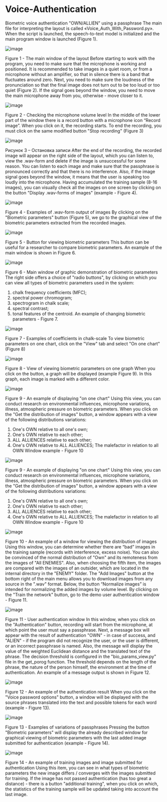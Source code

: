 # Voice-Authentication
Biometric voice authentication "OWN/ALLIEN" using a passphrase
The main file for interpreting the layout is called «Voice_Auth_With_Password.py». When the script is launched, the speech-to-text model is initialized and the main program window is launched (Figure 1).

![image](https://user-images.githubusercontent.com/16018075/131023231-e4e770d3-8e91-4f56-8fd0-f77d5cdd9fe6.png)

Figure 1 - The main window of the layout
Before starting to work with the program, you need to make sure that the microphone is working and positioned. It is recommended to take images in a quiet room, or from a microphone without an amplifier, so that in silence there is a band that fluctuates around zero. Next, you need to make sure the loudness of the pronunciation so that the final image does not turn out to be too loud or too quiet (Figure 2). If the signal goes beyond the window, you need to move the main microphone away from you, otherwise - move closer to it.

![image](https://user-images.githubusercontent.com/16018075/131023330-e54077d7-fa18-45d3-9a37-54a77b40ca1e.png)

Figure 2 - Checking the microphone volume level 
In the middle of the lower part of the window there is a record button with a microphone icon “Record image”. When you click on it, the recording starts. To end the recording, you must click on the same modified button "Stop recording" (Figure 3) 

![image](https://user-images.githubusercontent.com/16018075/131023362-a4a4ac48-e3d7-495d-9731-d6bbbd2618fb.png)

Рисунок 3 – Остановка записи
After the end of the recording, the recorded image will appear on the right side of the layout, which you can listen to, view the .wav-form and delete if the image is unsuccessful for some reason. You can listen to each image and make sure that the passphrase is pronounced correctly and that there is no interference. Also, if the image signal goes beyond the window, it means that the user is speaking too loudly into the microphone.
Having accumulated the training sample (8-16 images), you can visually check all the images on one screen by clicking on the button "Display .wav-forms of images" (example - Figure 4).

![image](https://user-images.githubusercontent.com/16018075/131023403-5c3f4712-602e-47f9-ba0e-71b1f2285340.png)

Figure 4 - Examples of .wav-form output of images
By clicking on the "Biometric parameters" button (Figure 5), we go to the graphical view of the biometric parameters extracted from the recorded images. 

![image](https://user-images.githubusercontent.com/16018075/131023423-ef481a02-c653-4383-ad13-b7b3536dd37e.png)

Figure 5 - Button for viewing biometric parameters 
This button can be useful for a researcher to compare biometric parameters. An example of the main window is shown in Figure 6.

![image](https://user-images.githubusercontent.com/16018075/131023448-621fa74e-85ed-4bbc-bab3-ad830f7c2433.png)

Figure 6 - Main window of graphic demonstration of biometric parameters 
The right side offers a choice of "radio buttons", by clicking on which you can view all types of biometric parameters used in the system: 
1) chalk frequency coefficients (MFC); 
2) spectral power chromogram; 
3) spectrogram in chalk scale; 
4) spectral contrast; 
5) tonal features of the centroid. 
An example of changing biometric parameters - Figure 7.

![image](https://user-images.githubusercontent.com/16018075/131023466-d727fb8a-1638-43fc-819c-9932a5d0110f.png)

Figure 7 - Examples of coefficients in chalk-scale
To view biometric parameters on one chart, click on the "View" tab and select "On one chart" (Figure 8)

![image](https://user-images.githubusercontent.com/16018075/131023488-a5f177e5-370c-4b32-81a3-beb9ed6ac4c9.png)

Figure 8 - View of viewing biometric parameters on one graph 
When you click on the button, a graph will be displayed (example Figure 9). In this graph, each image is marked with a different color.

![image](https://user-images.githubusercontent.com/16018075/131023538-975bc972-b148-4db1-a081-df02f574c31b.png)

Figure 9 - An example of displaying "on one chart" 
Using this view, you can conduct research on environmental influences, microphone variations, illness, atmospheric pressure on biometric parameters.
When you click on the "Get the distribution of images" button, a window appears with a view of the following distributions variations:
1) One's OWN relative to all one's own;
2) One's OWN relative to each other;
3) ALL ALLIENCES relative to each other;
4) One's OWN relative to ALL ALLIENCES;
The malefactor in relation to all OWN Window example - Figure 10

![image](https://user-images.githubusercontent.com/16018075/131023577-27fdb0e5-eb5b-407f-ab8e-f0fa357342ec.png)

Figure 9 - An example of displaying "on one chart" 
Using this view, you can conduct research on environmental influences, microphone variations, illness, atmospheric pressure on biometric parameters.
When you click on the "Get the distribution of images" button, a window appears with a view of the following distributions variations:
1) One's OWN relative to all one's own;
2) One's OWN relative to each other;
3) ALL ALLIENCES relative to each other;
4) One's OWN relative to ALL ALLIENCES;
The malefactor in relation to all OWN Window example - Figure 10

![image](https://user-images.githubusercontent.com/16018075/131023630-8e71377b-6353-4ba4-815e-e06ff1f8d991.png)

Figure 10 - An example of a window for viewing the distribution of images
Using this window, you can determine whether there are “bad” images in the training sample (records with interference, excess noise). You can also be convinced of the normal distribution of "Own" and its remoteness from the images of "All ENEMIES". Also, when choosing the fifth item, the images are compared with the images of an outsider, which are located in the internal directory in the "ENEMY" folder.
The "Add Images" button at the bottom right of the main menu allows you to download images from any source in the ".wav" format.
Below, the button “Normalize images” is intended for normalizing the added images by volume level.
By clicking on the "Train the network" button, go to the demo user authentication window - Figure 11.

![image](https://user-images.githubusercontent.com/16018075/131023660-d1abef2e-b126-45b2-81c0-292b5eb1e5f6.png)

Figure 11 - User authentication window
In this window, when you click on the "Authentication" button, recording will start from the microphone, at which point the user must say a passphrase. Next, a message box will appear with the result of authentication "OWN" - in case of success, and "ALIEN" - if the program did not recognize the user, or the user is different, or an incorrect passphrase is named. Also, the message will display the value of the weighted Euclidean distance and the translated text of the phrase. The decision threshold is configured in the "bio_params_view.py" file in the get_porog function. The threshold depends on the length of the phrase, the nature of the person himself, the environment at the time of authentication. An example of a message output is shown in Figure 12.

![image](https://user-images.githubusercontent.com/16018075/131023699-7929ba26-11da-4dfb-8db1-7b39a0a85988.png)

Figure 12 - An example of the authentication result
When you click on the "Voice password options" button, a window will be displayed with the source phrases translated into the text and possible tokens for each word (example - Figure 13).

![image](https://user-images.githubusercontent.com/16018075/131023788-16ae7f7d-47a3-4093-a4f6-9aa220886793.png)

Figure 13 - Examples of variations of passphrases
Pressing the button "Biometric parameters" will display the already described window for graphical viewing of biometric parameters with the last added image submitted for authentication (example - Figure 14).

![image](https://user-images.githubusercontent.com/16018075/131023824-8544621f-b37a-4ba9-9ac3-a3009d96ad8f.png)

Figure 14 - An example of training images and image submitted for authentication 
Using this item, you can see in what types of biometric parameters the new image differs / converges with the images submitted for training.
If the image has not passed authentication (has too great a distance) - there is a button "additional training", when you click on which, the statistics of the training sample will be updated taking into account the last image.
